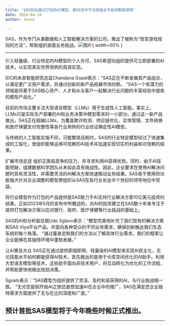 ```yaml
---
title: 'SAS旨在通过打包的AI模型，使AI技术不论技能水平如何都能获得'
date: 2024-04-18
author: Jeson

---
```


SAS，作为专门从事数据和人工智能解决方案的公司，推出了被称为“改变游戏规则的方法”，帮助组织直面业务挑战。![图片](https://www.artificialintelligence-news.com/wp-content/uploads/sites/9/2024/04/possessed-photography-jIBMSMs4_kA-unsplash.jpg){ width=50% }

---
引入轻量级、行业特定的AI模型的个人许可，SAS希望向组织提供可立即部署的AI技术，以实现真实世界用例的高效实现。

IDC的未来智能研究总监Chandana Gopal表示：“SAS正在不断发展其产品组合，以满足更广泛用户需求，并通过创新的新产品拓展市场份额。
“SAS一个有潜力的领域是将基于SAS核心资产、人才和从与客户一起解决行业问题的丰富经验中提炼的模型产品化。”

目前的市场主要关注大型语言模型（LLMs）用于生成性人工智能。事实上，LLMs只是实际生产部署的AI和业务决策中模型需求的一小部分。通过这一新产品推出，SAS正在超越LLMs，为覆盖欺诈检测、供应链优化、实体管理、文件转换和医疗保健支付完整性等各行业用例的行业验证确定性AI模型。

与传统的人工智能实施不同，可能繁琐且耗时，SAS的行业特定模型经过了快速集成的工程化，使组织能够运用可信赖的AI技术并加速实现切实的利益和可信赖的结果。

扩展市场足迹
组织正面临竞争的压力，并寻求利用AI获得优势。同时，由于AI技能短缺，组建数据科学团队从未如此具有挑战性。因此，企业要求在使用AI解决问题时具有灵活性，并需要灵活的AI解决方案快速推动业务结果。SAS易于使用但功能强大针对企业调整的模型使组织从SAS在各行业长达半个世纪的领导地位中受益。

将行业模型作为打包的产品提供是SAS致力于AI支持行业解决方案10亿美元投资的结果。正如2023年5月的宣布中所概述的，对AI的投资建立在SAS数十年来专注于提供打包解决方案以应对银行、政府、医疗保健等行业挑战的基础上。

SAS的AI和分析副总裁Udo Sglavo表示：“模型完美地补充了我们现有的解决方案和SAS Viya平台产品，并面向各种受众的不同业务需求，确保创新触达我们生态系统的每个角落。
“通过量身定制我们的方法以了解具体行业需求，我们的框架让企业能够在其独特环境中蓬勃发展。”

让AI惠及大众
SAS正在通过提供即插即用、轻量级的AI模型来实现AI民主化，无论技能水平如何都能获得AI技术，首先推出的是用于仓库空间优化的AI助手。利用大型语言模型等技术，这些助手面向非技术用户，将互动转化为优化的工作流程，并帮助更快地做出规划决策。

Sgvalo表示：“SAS模型为组织提供了灵活、及时和易获得的AI，与行业挑战相一致。
“无论您是刚开始AI之旅还是想加速AI在企业中的推广，SAS在满足您企业独特需求方面提供了无与伦比的深度和广度。”

预计首批SAS模型将于今年晚些时候正式推出。
---
---
